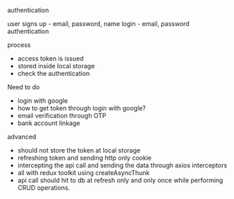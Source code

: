 authentication

user signs up - email, password, name
login - email, password
authentication

process
- access token is issued
- stored inside local storage
- check the authentication

Need to do

- login with google
- how to get token through login with google?
- email verification through OTP
- bank account linkage 

advanced

- should not store the token at local storage
- refreshing token and sending http only cookie
- intercepting the api call and sending the data through axios interceptors
- all with redux toolkit using createAsyncThunk
- api call should hit to db at refresh only and only once while performing CRUD operations.
